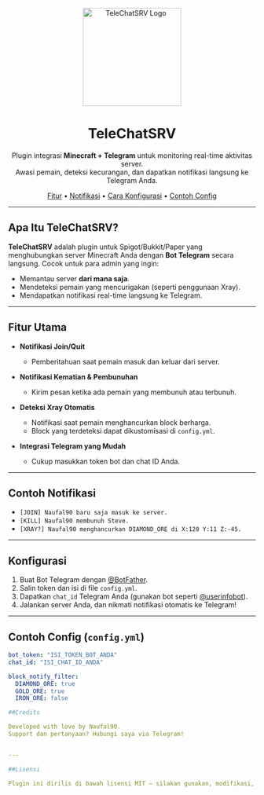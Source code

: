 <p align="center">
  <img src="https://link-ke-logo-anda.com/logo.png" alt="TeleChatSRV Logo" width="200"/>
</p>

<h1 align="center">TeleChatSRV</h1>

<p align="center">
  Plugin integrasi <strong>Minecraft + Telegram</strong> untuk monitoring real-time aktivitas server.<br/>
  Awasi pemain, deteksi kecurangan, dan dapatkan notifikasi langsung ke Telegram Anda.
</p>

<p align="center">
  <a href="#fitur-utama">Fitur</a> •
  <a href="#contoh-notifikasi">Notifikasi</a> •
  <a href="#konfigurasi">Cara Konfigurasi</a> •
  <a href="#contoh-config">Contoh Config</a>
</p>

---

## Apa Itu TeleChatSRV?

**TeleChatSRV** adalah plugin untuk Spigot/Bukkit/Paper yang menghubungkan server Minecraft Anda dengan **Bot Telegram** secara langsung. Cocok untuk para admin yang ingin:

- Memantau server **dari mana saja**.
- Mendeteksi pemain yang mencurigakan (seperti penggunaan Xray).
- Mendapatkan notifikasi real-time langsung ke Telegram.

---

## Fitur Utama

- **Notifikasi Join/Quit**
  - Pemberitahuan saat pemain masuk dan keluar dari server.

- **Notifikasi Kematian & Pembunuhan**
  - Kirim pesan ketika ada pemain yang membunuh atau terbunuh.

- **Deteksi Xray Otomatis**
  - Notifikasi saat pemain menghancurkan block berharga.
  - Block yang terdeteksi dapat dikustomisasi di `config.yml`.

- **Integrasi Telegram yang Mudah**
  - Cukup masukkan token bot dan chat ID Anda.

---

## Contoh Notifikasi

- `[JOIN] Naufal90 baru saja masuk ke server.`
- `[KILL] Naufal90 membunuh Steve.`
- `[XRAY?] Naufal90 menghancurkan DIAMOND_ORE di X:120 Y:11 Z:-45.`

---

## Konfigurasi

1. Buat Bot Telegram dengan [@BotFather](https://t.me/BotFather).
2. Salin token dan isi di file `config.yml`.
3. Dapatkan `chat_id` Telegram Anda (gunakan bot seperti [@userinfobot](https://t.me/userinfobot)).
4. Jalankan server Anda, dan nikmati notifikasi otomatis ke Telegram!

---

## Contoh Config (`config.yml`)

```yaml
bot_token: "ISI_TOKEN_BOT_ANDA"
chat_id: "ISI_CHAT_ID_ANDA"

block_notify_filter:
  DIAMOND_ORE: true
  GOLD_ORE: true
  IRON_ORE: false

##Credits

Developed with love by Naufal90.
Support dan pertanyaan? Hubungi saya via Telegram!


---

##Lisensi

Plugin ini dirilis di bawah lisensi MIT — silakan gunakan, modifikasi, dan distribusikan dengan bebas (dengan tetap mencantumkan kredit).
